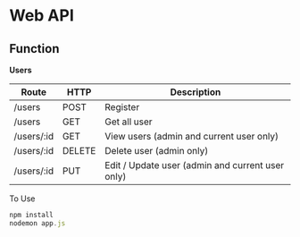 # Web API

## Function

**Users**

| **Route**               | **HTTP** | **Description**                                     |
|-------------------------|----------|-----------------------------------------------------|
| /users 		              | POST     | Register 							                             |
| /users 					        | GET      | Get all user 							                         |
| /users/:id     			    | GET      | View users (admin and current user only)            |
| /users/:id  			      | DELETE   | Delete user (admin only)       									   |
| /users/:id 		          | PUT      | Edit / Update user (admin and current user only)		 |

To Use
```javascript
npm install
nodemon app.js
```
